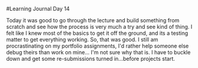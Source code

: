 #Learning Journal Day 14

Today it was good to go through the lecture and build something from scratch and see how the process is very much a try and see kind of thing.  I felt like I knew most of the basics to get it off the ground, and its a testing matter to get everything working.  So, that was good.  I still am procrastinating on my portfolio assignments, I'd rather help someone else debug theirs than work on mine... I'm not sure why that is.  I have to buckle down and get some re-submissions turned in...before projects start.
